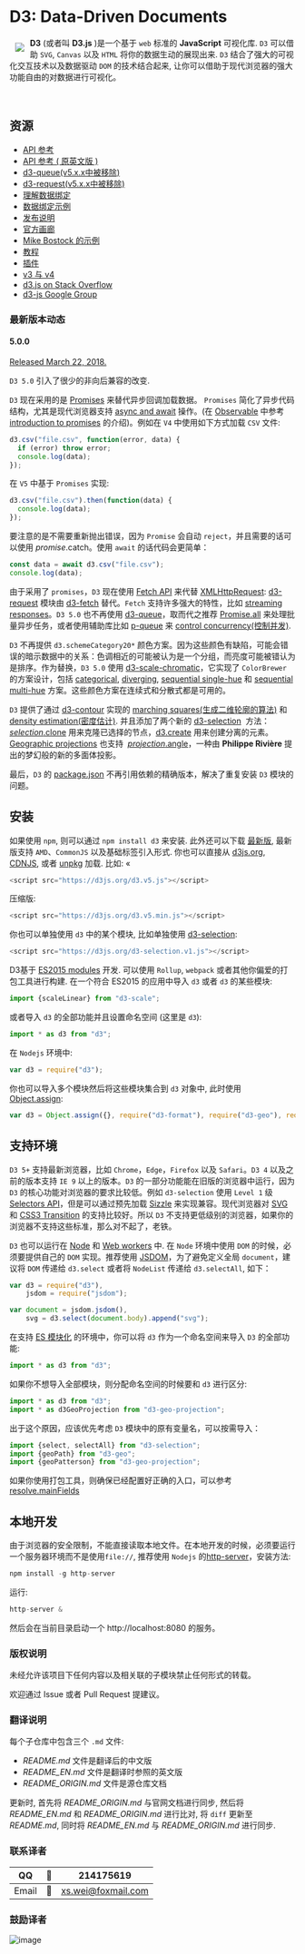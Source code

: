 # D3: Data-Driven Documents

<a href="https://d3js.org"><img src="https://d3js.org/logo.svg" align="left" hspace="10" vspace="10"></a>

**D3** (或者叫 **D3.js** )是一个基于 `web` 标准的 **JavaScript** 可视化库. `D3` 可以借助 `SVG`, `Canvas` 以及 `HTML` 将你的数据生动的展现出来. `D3` 结合了强大的可视化交互技术以及数据驱动 `DOM` 的技术结合起来, 让你可以借助于现代浏览器的强大功能自由的对数据进行可视化。 

<br>

## 资源

* [API 参考](https://github.com/xswei/d3js_doc/tree/master/API_Reference/API.md?_blank)
* [API 参考 ( 原英文版 )](https://github.com/d3/d3/blob/master/API.md?_blank)
* [d3-queue(v5.x.x中被移除)](https://github.com/xswei/d3js_doc/blob/master/API_Reference/V4.md)
* [d3-request(v5.x.x中被移除)](https://github.com/xswei/d3js_doc/blob/master/API_Reference/V4.md)
* [理解数据绑定](https://bost.ocks.org/mike/join/?_blank)
* [数据绑定示例](https://bl.ocks.org/mbostock/3808218?_blank)
* [发布说明](https://github.com/d3/d3/releases?_blank)
* [官方画廊](https://github.com/d3/d3/wiki/Gallery?_blank)
* [Mike Bostock 的示例](https://bl.ocks.org/mbostock?_blank)
* [教程](https://github.com/d3/d3/wiki/Tutorials?_blank)
* [插件](https://github.com/d3/d3/wiki/Plugins?_blank)
* [v3 与 v4](https://github.com/xswei/d3js_doc/tree/master/Release_Notes/CHANGES.md?_blank)
* [d3.js on Stack Overflow](https://stackoverflow.com/questions/tagged/d3.js?_blank)
* [d3-js Google Group](http://groups.google.com/group/d3-js?_blank)

### 最新版本动态

#### 5.0.0

[Released March 22, 2018.](https://github.com/d3/d3/releases/tag/v5.0.0)

`D3 5.0` 引入了很少的非向后兼容的改变.

`D3` 现在采用的是 [Promises](https://developer.mozilla.org/docs/Web/JavaScript/Guide/Using_promises) 来替代异步回调加载数据。 `Promises` 简化了异步代码结构，尤其是现代浏览器支持 [async and await](https://javascript.info/async-await) 操作。(在 [Observable](https://beta.observablehq.com) 中参考 [introduction to promises](https://beta.observablehq.com/@mbostock/introduction-to-promises) 的介绍)。例如在 `V4` 中使用如下方式加载 `CSV` 文件:

```js
d3.csv("file.csv", function(error, data) {
  if (error) throw error;
  console.log(data);
});
```

在 `V5` 中基于 `Promises` 实现:

```js
d3.csv("file.csv").then(function(data) {
  console.log(data);
});
```

要注意的是不需要重新抛出错误，因为 `Promise` 会自动 `reject`，并且需要的话可以使用 *promise*.catch。使用 `await` 的话代码会更简单：

```js
const data = await d3.csv("file.csv");
console.log(data);
```

由于采用了 `promises`，`D3` 现在使用 [Fetch API](https://fetch.spec.whatwg.org/) 来代替 [XMLHttpRequest](https://developer.mozilla.org/docs/Web/API/XMLHttpRequest): [d3-request](https://github.com/d3/d3-request) 模块由 [d3-fetch](https://github.com/d3/d3-fetch) 替代。`Fetch` 支持许多强大的特性，比如 [streaming responses](https://beta.observablehq.com/@mbostock/streaming-shapefiles)。`D3 5.0` 也不再使用 [d3-queue](https://github.com/d3/d3-queue)，取而代之推荐 [Promise.all](https://developer.mozilla.org/docs/Web/JavaScript/Reference/Global_Objects/Promise/all) 来处理批量异步任务，或者使用辅助库比如 [p-queue](https://github.com/sindresorhus/p-queue) 来 [control concurrency(控制并发)](https://beta.observablehq.com/@mbostock/hello-p-queue).

`D3` 不再提供 `d3.schemeCategory20*` 颜色方案。因为这些颜色有缺陷，可能会错误的暗示数据中的关系：色调相近的可能被认为是一个分组，而亮度可能被错认为是排序。作为替换，`D3 5.0` 使用 [d3-scale-chromatic](https://github.com/d3/d3-scale-chromatic)，它实现了 `ColorBrewer` 的方案设计，包括 [categorical](https://github.com/d3/d3-scale-chromatic/blob/master/README.md#categorical), [diverging](https://github.com/d3/d3-scale-chromatic/blob/master/README.md#diverging), [sequential single-hue](https://github.com/d3/d3-scale-chromatic/blob/master/README.md#sequential-single-hue) 和 [sequential multi-hue](https://github.com/d3/d3-scale-chromatic/blob/master/README.md#sequential-multi-hue) 方案。这些颜色方案在连续式和分散式都是可用的。

`D3` 提供了通过 [d3-contour](https://github.com/d3/d3-contour) 实现的 [marching squares(生成二维轮廓的算法)](https://beta.observablehq.com/@mbostock/d3-contour-plot) 和 [density estimation(密度估计)](https://beta.observablehq.com/@mbostock/d3-density-contours). 并且添加了两个新的 [d3-selection](https://github.com/d3/d3-selection)  方法：[*selection*.clone](https://github.com/d3/d3-selection/blob/master/README.md#selection_clone) 用来克隆已选择的节点，[d3.create](https://github.com/d3/d3-selection/blob/master/README.md#create) 用来创建分离的元素。 [Geographic projections](https://github.com/d3/d3-geo) 也支持  [*projection*.angle](https://github.com/d3/d3-geo/blob/master/README.md#projection_angle)，一种由 **Philippe Rivière** 提出的梦幻般的新的多面体投影。

最后，`D3` 的 [package.json](https://github.com/d3/d3/blob/master/package.json) 不再引用依赖的精确版本，解决了重复安装 `D3` 模块的问题。

## 安装

如果使用 `npm`, 则可以通过 `npm install d3` 来安装. 此外还可以下载 [最新版](https://unpkg.com/d3/build/), 最新版支持 `AMD`、`CommonJS` 以及基础标签引入形式. 你也可以直接从 [d3js.org](https://d3js.org), [CDNJS](https://cdnjs.com/libraries/d3), 或者 [unpkg](https://unpkg.com/d3/) 加载. 比如:
«
```js
<script src="https://d3js.org/d3.v5.js"></script>
```

压缩版:

```js
<script src="https://d3js.org/d3.v5.min.js"></script>
```

你也可以单独使用 `d3` 中的某个模块, 比如单独使用 [d3-selection](https://github.com/d3/d3-selection): 

```js
<script src="https://d3js.org/d3-selection.v1.js"></script>

```

D3基于 [ES2015 modules](http://www.2ality.com/2014/09/es6-modules-final.html) 开发.  可以使用 `Rollup`, `webpack` 或者其他你偏爱的打包工具进行构建. 在一个符合 ES2015 的应用中导入 `d3` 或者 `d3` 的某些模块:

```js
import {scaleLinear} from "d3-scale";
```

或者导入 `d3` 的全部功能并且设置命名空间 (这里是 `d3`):

```js
import * as d3 from "d3";
```

在 `Nodejs` 环境中:

```js
var d3 = require("d3");
```

你也可以导入多个模块然后将这些模块集合到 `d3` 对象中, 此时使用 [Object.assign](https://developer.mozilla.org/en-US/docs/Web/JavaScript/Reference/Global_Objects/Object/assign):

```js
var d3 = Object.assign({}, require("d3-format"), require("d3-geo"), require("d3-geo-projection"));
```

## 支持环境

`D3 5+` 支持最新浏览器，比如 `Chrome`，`Edge`，`Firefox` 以及 `Safari`。`D3 4` 以及之前的版本支持 `IE 9` 以上的版本。`D3` 的一部分功能能在旧版的浏览器中运行，因为 `D3` 的核心功能对浏览器的要求比较低。例如 `d3-selection` 使用 `Level 1` 级 [Selectors API](http://www.w3.org/TR/selectors-api/)，但是可以通过预先加载 [Sizzle](http://sizzlejs.com/) 来实现兼容。现代浏览器对 [SVG](http://www.w3.org/TR/SVG/) 和 [CSS3 Transition](http://www.w3.org/TR/css3-transitions/) 的支持比较好。所以 `D3` 不支持更低级别的浏览器，如果你的浏览器不支持这些标准，那么对不起了，老铁。

`D3` 也可以运行在 [Node](http://nodejs.org/) 和 [Web workers](http://www.whatwg.org/specs/web-apps/current-work/multipage/workers.html) 中. 在 `Node` 环境中使用 `DOM` 的时候，必须要提供自己的 `DOM` 实现。推荐使用 [JSDOM](https://github.com/tmpvar/jsdom)，为了避免定义全局 `document`，建议将 `DOM` 传递给 `d3.select` 或者将 `NodeList` 传递给 `d3.selectAll`, 如下：

```js
var d3 = require("d3"),
    jsdom = require("jsdom");

var document = jsdom.jsdom(),
    svg = d3.select(document.body).append("svg");
```
在支持 [ES 模块化](http://exploringjs.com/es6/ch_modules.html) 的环境中，你可以将 `d3` 作为一个命名空间来导入 `D3` 的全部功能:

```js
import * as d3 from "d3";
```
如果你不想导入全部模块，则分配命名空间的时候要和 `d3` 进行区分:

```js
import * as d3 from "d3";
import * as d3GeoProjection from "d3-geo-projection";
```
出于这个原因，应该优先考虑 `D3` 模块中的原有变量名，可以按需导入：

```js
import {select, selectAll} from "d3-selection";
import {geoPath} from "d3-geo";
import {geoPatterson} from "d3-geo-projection";
```
如果你使用打包工具，则确保已经配置好正确的入口，可以参考 [resolve.mainFields](https://webpack.js.org/configuration/resolve/#resolve-mainfields)

## 本地开发

由于浏览器的安全限制，不能直接读取本地文件。在本地开发的时候，必须要运行一个服务器环境而不是使用`file://`, 推荐使用 `Nodejs` 的[http-server](https://www.npmjs.com/package/http-server)，安装方法:

```js
npm install -g http-server
```

运行:

```js
http-server & 

```

然后会在当前目录启动一个 http://localhost:8080 的服务。

### 版权说明

未经允许该项目下任何内容以及相关联的子模块禁止任何形式的转载。

欢迎通过 Issue 或者 Pull Request 提建议。

### 翻译说明

每个子仓库中包含三个 `.md` 文件:

- *README.md* 文件是翻译后的中文版
- *README_EN.md* 文件是翻译时参照的英文版
- *README_ORIGIN.md* 文件是源仓库文档

更新时, 首先将 *README_ORIGIN.md* 与官网文档进行同步, 然后将 *README_EN.md* 和 *README_ORIGIN.md* 进行比对, 将 `diff` 更新至 *README.md*, 同时将 *README_EN.md* 与 *README_ORIGIN.md* 进行同步.

### 联系译者

QQ | :penguin:  | 214175619
--- | --- | ---
Email | :e-mail:  | xs.wei@foxmail.com

### 鼓励译者

![image](https://github.com/xswei/d3js_doc/blob/master/img/wx.jpg=300x300)